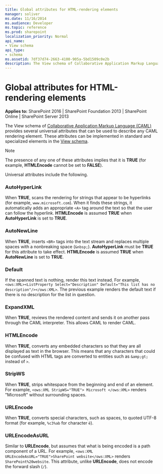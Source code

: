 ```yaml
---
title: Global attributes for HTML-rendering elements
manager: soliver
ms.date: 11/16/2014
ms.audience: Developer
ms.topic: reference
ms.prod: sharepoint
localization_priority: Normal
api_name:
- View schema
api_type:
- schema
ms.assetid: 7df37d74-2663-4100-905a-5bd1509c0e2b
description: The View schema of Collaborative Application Markup Language (CAML) provides several universal attributes that can be used to describe any CAML rendering element. These attributes can be implemented in standard and specialized elements in the View schema.
---
```


# Global attributes for HTML-rendering elements

**Applies to:** SharePoint 2016 | SharePoint Foundation 2013 | SharePoint Online | SharePoint Server 2013
  
The View schema of [Collaborative Application Markup Language (CAML)](introduction-to-collaborative-application-markup-language-caml.md) provides several universal attributes that can be used to describe any CAML rendering element. These attributes can be implemented in standard and specialized elements in the [View schema](view-schema.md).
  
> [!NOTE]
> The presence of any one of these attributes implies that it is **TRUE** (for example, **HTMLEncode** cannot be set to **FALSE**). 
  
Universal attributes include the following.
  
### AutoHyperLink

When **TRUE**, scans the rendering for strings that appear to be hyperlinks (for example, `www.microsoft.com`). When it finds these strings, it automatically adds an appropriate `<A>` tag around the text so that the user can follow the hyperlink. **HTMLEncode** is assumed **TRUE** when **AutoHyperLink** is set to **TRUE**.
    
### AutoNewLine

When **TRUE**, inserts `<BR>` tags into the text stream and replaces multiple spaces with a nonbreaking space (`&nbsp;`). **AutoHyperLink** must be **TRUE** for this attribute to take effect. **HTMLEncode** is assumed **TRUE** when **AutoNewLine** is set to **TRUE**.
    
### Default

If the spanned text is nothing, render this text instead. For example, `<ows:XML><ListProperty Select="Description" Default="This list has no description"/></ows:XML>`. The previous example renders the default text if there is no description for the list in question. 
    
### ExpandXML

When **TRUE**, reviews the rendered content and sends it on another pass through the CAML interpreter. This allows CAML to render CAML.
    
### HTMLEncode

When **TRUE**, converts any embedded characters so that they are all displayed as text in the browser. This means that any characters that could be confused with HTML tags are converted to entities such as `&amp;gt;` instead of `>`.
    
### StripWS

When **TRUE**, strips whitespace from the beginning and end of an element. For example, `<ows:XML StripWS="TRUE"> Microsoft </ows:XML>` renders "Microsoft" without surrounding spaces.
    
### URLEncode

When **TRUE**, converts special characters, such as spaces, to quoted UTF-8 format (for example, `%c3%ab` for character `ë`).
    
### URLEncodeAsURL

Similar to **URLEncode**, but assumes that what is being encoded is a path component of a URL. For example, `<ows:XML URLEncodeAsURL="TRUE">SharePoint website</ows:XML>` renders `SharePoint%20website`. This attribute, unlike **URLEncode**, does not encode the forward slash (`/`).
    
<br/>
